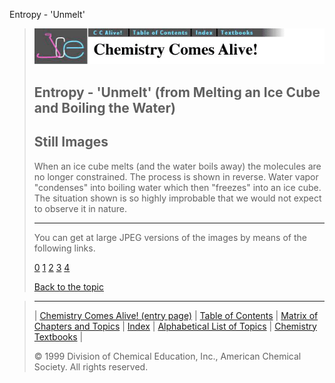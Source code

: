 





 Entropy - 'Unmelt'
 



> ![Chemistry Comes Alive!](ccahead.gif)
> 
> 
> 
> 
> 
> 
> 
> 
> 
> ## Entropy - 'Unmelt' (from Melting an Ice Cube and Boiling the Water)
> 
> 
> 
> 
> ## Still Images
> 
> 
> 
> 
> 
> 
> 
> 
> 
>  When an ice cube melts (and the water boils away) the
molecules are no longer constrained. The process is shown in reverse. 
Water vapor "condenses" into boiling water which
then "freezes" into an ice cube. 
The situation shown is so highly improbable that we would not expect to observe it in nature.
>  
> 
> 
> 
> 
> 
> 
> ---
> 
> 
>  You can get at large JPEG versions of the images by means of the following links.
>    
> 
> 
> [0](../../STILLS/ENTROPY/UNMELT/64JPG48/0.JPG) 
> [1](../../STILLS/ENTROPY/UNMELT/64JPG48/1.JPG) 
> [2](../../STILLS/ENTROPY/UNMELT/64JPG48/2.JPG) 
> [3](../../STILLS/ENTROPY/UNMELT/64JPG48/3.JPG) 
> [4](../../STILLS/ENTROPY/UNMELT/64JPG48/4.JPG) 
> 
> 
> 
> 
> [Back to the topic](../../MAIN/ENTROPY/PAGE1.HTM)



> ---
> 
> 
>  |
>  [Chemistry Comes Alive! (entry page)](../../INDEX.HTM) 
>  |
>  [Table of Contents](../../CONTENTS.HTM) 
>  |
>  [Matrix of Chapters and Topics](../../MATRIX.HTM) 
>  |
>  [Index](../../WORDS.HTM) 
>  |
>  [Alphabetical List of Topics](../../ALPHATOP.HTM) 
>  |
>  [Chemistry Textbooks](../../BOOKS.HTM) 
>  |
>  
>  © 1999 Division of Chemical Education, Inc.,
American Chemical Society. All rights reserved.





